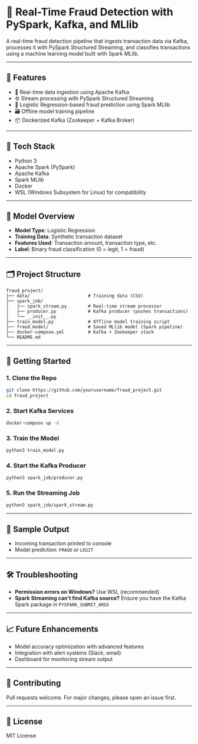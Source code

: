 # 🚨 Real-Time Fraud Detection with PySpark, Kafka, and MLlib

A real-time fraud detection pipeline that ingests transaction data via Kafka, processes it with PySpark Structured Streaming, and classifies transactions using a machine learning model built with Spark MLlib.

---

## 📌 Features

- 🔄 Real-time data ingestion using Apache Kafka  
- ⚙️ Stream processing with PySpark Structured Streaming  
- 🤖 Logistic Regression-based fraud prediction using Spark MLlib  
- 🗃️ Offline model training pipeline  
- 📦 Dockerized Kafka (Zookeeper + Kafka Broker)

---

## 🧰 Tech Stack

- Python 3  
- Apache Spark (PySpark)  
- Apache Kafka  
- Spark MLlib  
- Docker  
- WSL (Windows Subsystem for Linux) for compatibility

---

## 🧠 Model Overview

- **Model Type**: Logistic Regression  
- **Training Data**: Synthetic transaction dataset  
- **Features Used**: Transaction amount, transaction type, etc.  
- **Label**: Binary fraud classification (0 = legit, 1 = fraud)

---

## 🗂️ Project Structure

```
fraud_project/
├── data/                      # Training data (CSV)
├── spark_job/
│   ├── spark_stream.py        # Real-time stream processor
│   ├── producer.py            # Kafka producer (pushes transactions)
│   └── __init__.py
├── train_model.py             # Offline model training script
├── fraud_model/               # Saved MLlib model (Spark pipeline)
├── docker-compose.yml         # Kafka + Zookeeper stack
└── README.md
```

---

## 🚀 Getting Started

### 1. Clone the Repo

```bash
git clone https://github.com/yourusername/fraud_project.git
cd fraud_project
```

### 2. Start Kafka Services

```bash
docker-compose up -d
```

### 3. Train the Model

```bash
python3 train_model.py
```

### 4. Start the Kafka Producer

```bash
python3 spark_job/producer.py
```

### 5. Run the Streaming Job

```bash
python3 spark_job/spark_stream.py
```

---

## 🧪 Sample Output

- Incoming transaction printed to console
- Model prediction: `FRAUD` or `LEGIT`

---

## 🛠️ Troubleshooting

- **Permission errors on Windows?** Use WSL (recommended)
- **Spark Streaming can't find Kafka source?** Ensure you have the Kafka Spark package in `PYSPARK_SUBMIT_ARGS`

---

## 📈 Future Enhancements

- Model accuracy optimization with advanced features  
- Integration with alert systems (Slack, email)  
- Dashboard for monitoring stream output  

---

## 🤝 Contributing

Pull requests welcome. For major changes, please open an issue first.

---

## 📄 License

MIT License
